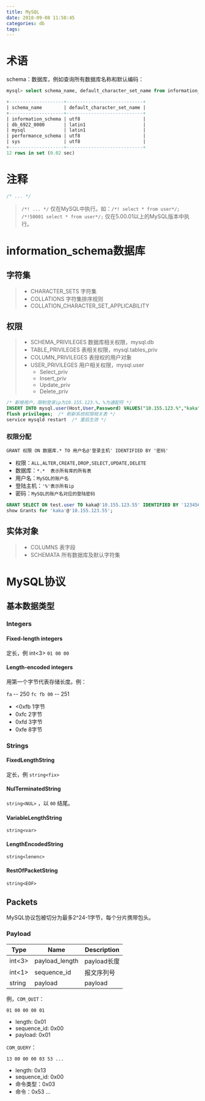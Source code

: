 ```yaml
---
title: MySQL
date: 2018-09-08 11:58:45
categories: db
tags:
---
```


# 术语

schema：数据库，例如查询所有数据库名称和默认编码：

```sql
mysql> select schema_name, default_character_set_name from information_schema.schemata;

+--------------------+----------------------------+
| schema_name        | default_character_set_name |
+--------------------+----------------------------+
| information_schema | utf8                       |
| db_6922_0000       | latin1                     |
| mysql              | latin1                     |
| performance_schema | utf8                       |
| sys                | utf8                       |
+--------------------+----------------------------+
12 rows in set (0.02 sec)
```


# 注释

```sql
/* ... */
```

> `/*! ... */` 仅在MySQL中执行。如：`/*! select * from user*/;`
> `/*!50001 select * from user*/;` 仅在5.00.01以上的MySQL版本中执行。


# information_schema数据库

## 字符集

> + CHARACTER_SETS 字符集
> + COLLATIONS 字符集排序规则
> + COLLATION_CHARACTER_SET_APPLICABILITY

## 权限

> + SCHEMA_PRIVILEGES 数据库相关权限，mysql.db
> + TABLE_PRIVILEGES 表相关权限，mysql.tables_priv
> + COLUMN_PRIVILEGES 表授权的用户对象
> + USER_PRIVILEGES 用户相关权限，mysql.user
>   + Select_priv
>   + Insert_priv
>   + Update_priv
>   + Delete_priv

```sql
/* 新增用户，限制登录ip为10.155.123.%，%为通配符 */
INSERT INTO mysql.user(Host,User,Password) VALUES("10.155.123.%","kaka",PASSWORD("kaka123"));
flush privileges;  /* 刷新系统权限相关表 */
service mysqld restart  /* 重启生效 */
```

### 权限分配

`GRANT 权限 ON 数据库.* TO 用户名@'登录主机' IDENTIFIED BY '密码'`

+ 权限：`ALL,ALTER,CREATE,DROP,SELECT,UPDATE,DELETE`
+ 数据库：`*.*  表示所有库的所有表`
+ 用户名：`MySQL的账户名`
+ 登陆主机：`'%'表示所有ip`
+ 密码：`MySQL的账户名对应的登陆密码`

```sql
GRANT SELECT ON test.user TO kaka@'10.155.123.55' IDENTIFIED BY '123456';
show Grants for 'kaka'@'10.155.123.55';
```

## 实体对象

> + COLUMNS 表字段
> + SCHEMATA 所有数据库及默认字符集


# MySQL协议

## 基本数据类型

### Integers


#### Fixed-length integers

定长，例 int<3> 
`01 00 00`


#### Length-encoded integers

用第一个字节代表存储长度。例：

`fa`       -- 250
`fc fb 00` -- 251

+ <0xfb 1字节
+ 0xfc 2字节
+ 0xfd 3字节
+ 0xfe 8字节


### Strings

#### FixedLengthString

定长，例 `string<fix>`


#### NulTerminatedString

`string<NUL>` ，以 `00` 结尾。


#### VariableLengthString

`string<var>`


#### LengthEncodedString

`string<lenenc>`


#### RestOfPacketString

`string<EOF>`


## Packets

MySQL协议包被切分为最多2^24-1字节，每个分片携带包头。

### Payload

| Type	| Name	| Description |
| --- | --- | --- |
| int<3>	| payload_length	| payload长度 |
| int<1>	| sequence_id	| 报文序列号 |
| string<var>	| payload	| payload |

例，`COM_QUIT`：

`01 00 00 00 01`

* length: 0x01
* sequence_id: 0x00
* payload: 0x01

`COM_QUERY`：

`13 00 00 00 03 53 ...`

* length: 0x13
* sequence_id: 0x00
* 命令类型：0x03
* 命令：0x53 ...

